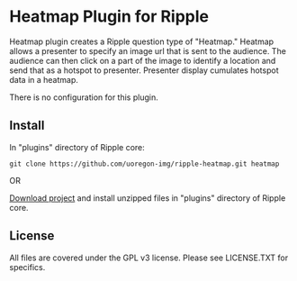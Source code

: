 Heatmap Plugin for Ripple
======

Heatmap plugin creates a Ripple question type of "Heatmap." Heatmap allows a presenter to specify an image url that is sent to the audience. The audience can then click on a part of the image to identify a location and send that as a hotspot to presenter. Presenter display cumulates hotspot data in a heatmap.

There is no configuration for this plugin.

Install
-------
In "plugins" directory of Ripple core:

```
git clone https://github.com/uoregon-img/ripple-heatmap.git heatmap
```


OR


[Download project](https://github.com/uoregon-img/ripple-heatmap/archive/master.zip) and install unzipped files in "plugins" directory of Ripple core.

License
-------

All files are covered under the GPL v3 license.  Please see LICENSE.TXT for specifics.
